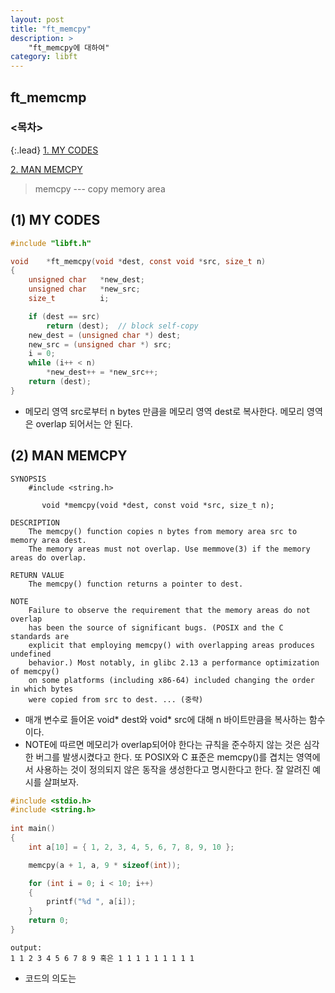 ```yaml
---
layout: post
title: "ft_memcpy"
description: >
    "ft_memcpy에 대하여"
category: libft
---
```

## ft_memcmp

### <목차>
{:.lead}
[1. MY CODES](#1-my-codes)

[2. MAN MEMCPY](#2-man-memcpy)

> memcpy --- copy memory area

## (1) MY CODES

~~~c
#include "libft.h"

void	*ft_memcpy(void *dest, const void *src, size_t n)
{
	unsigned char	*new_dest;
	unsigned char	*new_src;
	size_t			i;

	if (dest == src)
		return (dest);	// block self-copy
	new_dest = (unsigned char *) dest;
	new_src = (unsigned char *) src;
	i = 0;
	while (i++ < n)
		*new_dest++ = *new_src++;
	return (dest);
}
~~~
- 메모리 영역 src로부터 n bytes 만큼을 메모리 영역 dest로 복사한다. 메모리 영역은 overlap 되어서는 안 된다.

## (2) MAN MEMCPY
~~~plain
SYNOPSIS
	#include <string.h>

       void *memcpy(void *dest, const void *src, size_t n);

DESCRIPTION
	The memcpy() function copies n bytes from memory area src to memory area dest.
	The memory areas must not overlap. Use memmove(3) if the memory areas do overlap.

RETURN VALUE
	The memcpy() function returns a pointer to dest.

NOTE
	Failure to observe the requirement that the memory areas do not overlap
	has been the source of significant bugs. (POSIX and the C standards are 
	explicit that employing memcpy() with overlapping areas produces undefined 
	behavior.) Most notably, in glibc 2.13 a performance optimization of memcpy()
	on some platforms (including x86-64) included changing the order in which bytes 
	were copied from src to dest. ... (중략)
~~~

- 매개 변수로 들어온 void* dest와 void* src에 대해 n 바이트만큼을 복사하는 함수이다.
- NOTE에 따르면 메모리가 overlap되어야 한다는 규칙을 준수하지 않는 것은 심각한 버그를 발생시켰다고 한다. 또 POSIX와 C 표준은 memcpy()를 겹치는 영역에서 사용하는 것이 정의되지 않은 동작을 생성한다고 명시한다고 한다. 잘 알려진 예시를 살펴보자.

~~~c
#include <stdio.h>
#include <string.h>
 
int main() 
{
    int a[10] = { 1, 2, 3, 4, 5, 6, 7, 8, 9, 10 };

    memcpy(a + 1, a, 9 * sizeof(int));

    for (int i = 0; i < 10; i++) 
	{
        printf("%d ", a[i]);
    }
    return 0;
}
~~~
~~~plain
output:
1 1 2 3 4 5 6 7 8 9 혹은 1 1 1 1 1 1 1 1 1
~~~

- 코드의 의도는